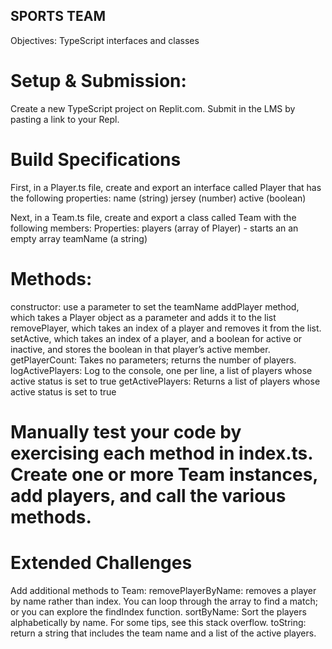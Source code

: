 ## SPORTS TEAM
Objectives: TypeScript interfaces and classes

# Setup & Submission: 
Create a new TypeScript project on Replit.com. Submit in the LMS by pasting a link to your Repl. 

# Build Specifications
First, in a Player.ts file, create and export an interface called Player that has the following properties:
name (string)
jersey (number)
active (boolean)

Next, in a Team.ts file, create and export  a class called Team with the following members:
Properties:
players (array of Player) - starts an an empty array
teamName (a string)
# Methods:
constructor: use a parameter to set the teamName
addPlayer method, which takes a Player object as a parameter and adds it to the list
removePlayer, which takes an index of a player and removes it from the list.
setActive, which takes an index of a player, and a boolean for active or inactive, and stores the boolean in that player’s active member.
getPlayerCount: Takes no parameters; returns the number of players.
logActivePlayers: Log to the console, one per line, a list of players whose active status is set to true
getActivePlayers: Returns a list of players whose active status is set to true

# Manually test your code by exercising each method in index.ts. Create one or more Team instances, add players, and call the various methods.

# Extended Challenges
Add additional methods to Team:
removePlayerByName: removes a player by name rather than index. You can loop through the array to find a match; or you can explore the findIndex function.
sortByName: Sort the players alphabetically by name. For some tips, see this stack overflow.
toString: return a string that includes the team name and a list of the active players.
